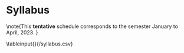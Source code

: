 [BeckLink]: https://epubs.siam.org/doi/book/10.1137/1.9781611973655
[KochenderferLink]: https://algorithmsbook.com/optimization/files/optimization.pdf

# Syllabus

\note{This **tentative** schedule corresponds to the semester January to April, 2023.  }

\tableinput{}{/syllabus.csv}
